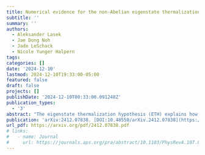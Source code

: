 ```yaml
---
title: Numerical evidence for the non-Abelian eigenstate thermalization hypothesis
subtitle: ''
summary: ''
authors:
  - Aleksander Lasek
  - Jae Dong Noh
  - Jade LeSchack
  - Nicole Yunger Halpern
tags:
categories: []
date: '2024-12-10'
lastmod: 2024-12-10T19:33:00-05:00
featured: false
draft: false
projects: []
publishDate: '2024-12-10T00:33:00.091248Z'
publication_types:
  - '3'
abstract: "The eigenstate thermalization hypothesis (ETH) explains how generic quantum many-body systems thermalize internally. It implies that local operators' time-averaged expectation values approximately equal their thermal expectation values, regardless of microscopic details. The ETH's range of applicability therefore impacts theory and experiments. Murthy $\textit{et al.}$ recently showed that non-Abelian symmetries conflict with the ETH. Such symmetries have excited interest in quantum thermodynamics lately, as they are equivalent to conserved quantities that fail to commute with each other and noncommutation is a quintessentially quantum phenomenon. Murthy $\textit{et al.}$ proposed a non-Abelian ETH, which we support numerically. The numerics model a one-dimensional (1D) next-nearest-neighbor Heisenberg chain of up to 18 qubits. We represent local operators with matrices relative to an energy eigenbasis. The matrices bear out seven predictions of the non-Abelian ETH. We also prove analytically that the non-Abelian ETH exhibits a self-consistency property. The proof relies on a thermodynamic-entropy definition different from that in Murthy $\textit{et al.}$ This work initiates the observation and application of the non-Abelian ETH."
publication: 'arXiv:2412.07838. [DOI:10.48550/arXiv.2412.07838](https://doi.org/10.48550/arXiv.2412.07838)'
url_pdf: https://arxiv.org/pdf/2412.07838.pdf
# links:
#   - name: Journal
#     url: https://journals.aps.org/pra/abstract/10.1103/PhysRevA.107.012209
---
```

